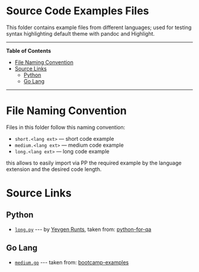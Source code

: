 # Source Code Examples Files

This folder contains example files from different languages; used for testing syntax highlighting default theme with pandoc and Highlight.


-----

**Table of Contents**

<!-- MarkdownTOC autolink="true" bracket="round" autoanchor="false" lowercase="true" lowercase_only_ascii="true" uri_encoding="true" depth="3" -->

- [File Naming Convention](#file-naming-convention)
- [Source Links](#source-links)
    - [Python](#python)
    - [Go Lang](#go-lang)

<!-- /MarkdownTOC -->

-----

# File Naming Convention

Files in this folder follow this naming convention:

- `short.<lang ext>` — short code example
- `medium.<lang ext>` — medium code example
- `long.<lang ext>` — long code example

this allows to easily import via PP the required example by the language extension and the desired code length.

# Source Links

## Python

- [`long.py`](./long.py) --- by [Yevgen Runts], taken from: [python-for-qa](https://github.com/yrunts/python-for-qa/blob/master/3-python-intermediate/examples/solution2.py)

## Go Lang

- [`medium.go`](./medium.go) --- taken from: [bootcamp-examples](https://github.com/golang-book/bootcamp-examples/blob/master/week3/day3/mail-example/main.go)




[Yevgen Runts]: https://github.com/yrunts "Yevgen Runts profile at GitHub.com"
